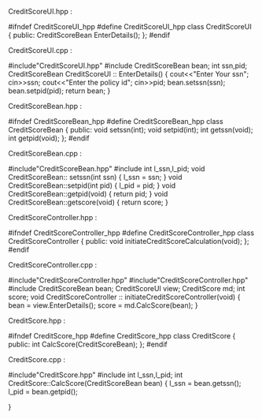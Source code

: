 CreditScoreUI.hpp :

#ifndef CreditScoreUI_hpp
#define CreditScoreUI_hpp
  class CreditScoreUI
 {
    public:
    CreditScoreBean EnterDetails();
  };
#endif


CreditScoreUI.cpp :

#include"CreditScoreUI.hpp"
#include<iostream>
CreditScoreBean bean;
int ssn,pid;
CreditScoreBean CreditScoreUI :: EnterDetails()
{
cout<<"Enter Your ssn";
cin>>ssn;
cout<<"Enter the policy id";
cin>>pid;
bean.setssn(ssn);
bean.setpid(pid);
return bean;
}



CreditScoreBean.hpp :

#ifndef CreditScoreBean_hpp
#define CreditScoreBean_hpp
  class CreditScoreBean
 {
    public:
    void setssn(int);
    void setpid(int);
    int getssn(void);
   int getpid(void);
  };
#endif



CreditScoreBean.cpp :

#include"CreditScoreBean.hpp"
#include<iostream>
int l_ssn,l_pid;
void CreditScoreBean:: setssn(int ssn)
{
  l_ssn = ssn;
}
void CreditScoreBean::setpid(int pid)
{
 l_pid = pid;
}
void CreditScoreBean::getpid(void)
{
 return pid;
}
void CreditScoreBean::getscore(void)
{
 return score;
}




CreditScoreController.hpp :

#ifndef CreditScoreController_hpp
#define CreditScoreController_hpp
  class CreditScoreController
 {
    public:
  void initiateCreditScoreCalculation(void);
};
#endif



CreditScoreController.cpp :

#include"CreditScoreController.hpp"
#include"CreditScoreController.hpp"
#include<iostream>
CreditScoreBean bean;
CreditScoreUI view;
CreditScore md;
int score;
void CreditScoreController :: initiateCreditScoreController(void)
{
  bean = view.EnterDetails();
  score = md.CalcScore(bean);
}

CreditScore.hpp :

#ifndef CreditScore_hpp
#define CreditScore_hpp
  class CreditScore
 {
    public:
  int CalcScore(CreditScoreBean);
};
#endif



CreditScore.cpp :

#include"CreditScore.hpp"
#include<iostream>
int l_ssn,l_pid;
int CreditScore::CalcScore(CreditScoreBean bean)
{
l_ssn = bean.getssn();
l_pid = bean.getpid();

}


